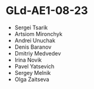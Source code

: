 # GLd-AE1-08-23



- Sergei Tsarik
- Artsiom Mironchyk
- Andrei Unuchak 
- Denis Baranov
- Dmitriy Medvedev
- Irina Novik
- Pavel Yatsevich
- Sergey Melnik
- Olga Zaitseva